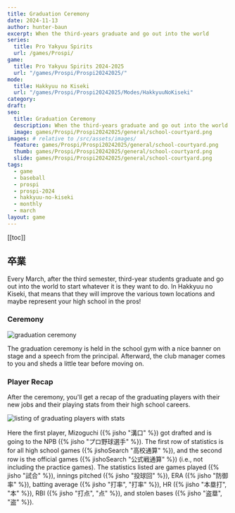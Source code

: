 ```yaml
---
title: Graduation Ceremony
date: 2024-11-13
author: hunter-baun
excerpt: When the third-years graduate and go out into the world
series:
  title: Pro Yakyuu Spirits
  url: /games/Prospi/
game: 
  title: Pro Yakyuu Spirits 2024-2025
  url: "/games/Prospi/Prospi20242025/"
mode: 
  title: Hakkyuu no Kiseki
  url: "/games/Prospi/Prospi20242025/Modes/HakkyuuNoKiseki"
category: 
draft: 
seo:
  title: Graduation Ceremony
  description: When the third-years graduate and go out into the world
  image: games/Prospi/Prospi20242025/general/school-courtyard.png
images: # relative to /src/assets/images/
  feature: games/Prospi/Prospi20242025/general/school-courtyard.png
  thumb: games/Prospi/Prospi20242025/general/school-courtyard.png
  slide: games/Prospi/Prospi20242025/general/school-courtyard.png
tags:
  - game
  - baseball
  - prospi
  - prospi-2024
  - hakkyuu-no-kiseki
  - monthly
  - march
layout: game
---
```

[[toc]]
<article class="prose max-w-xl lg:max-w-4xl lg:prose-lg">

## 卒業
Every March, after the third semester, third-year students graduate and go out into the world to start whatever it is they want to do. In Hakkyuu no Kiseki, that means that they will improve the various town locations and maybe represent your high school in the pros!

### Ceremony

![graduation ceremony](/assets/images/games/Prospi/Prospi20242025/HakkyuNoKiseki/Monthly/March/Graduation/graduation-ceremony-dialog.png)

The graduation ceremony is held in the school gym with a nice banner on stage and a speech from the principal. Afterward, the club manager comes to you and sheds a little tear before moving on.

### Player Recap

After the ceremony, you'll get a recap of the graduating players with their new jobs and their playing stats from their high school careers.

![listing of graduating players with stats](/assets/images/games/Prospi/Prospi20242025/HakkyuNoKiseki/Monthly/March/Graduation/graduation-listing.png)

Here the first player, Mizoguchi ({% jisho "溝口" %}) got drafted and is going to the NPB ({% jisho "プロ野球選手" %}). The first row of statistics is for all high school games ({% jishoSearch "高校通算" %}), and the second row is the official games ({% jishoSearch "公式戦通算" %}) (i.e., not including the practice games). The statistics listed are games played ({% jisho "試合" %}), innings pitched ({% jisho "投球回" %}), ERA ({% jisho "防御率" %}), batting average ({% jisho "打率", "打率" %}), HR ({% jisho "本塁打", "本" %}), RBI ({% jisho "打点", "点" %}), and stolen bases ({% jisho "盗塁", "盗" %}).

</article>